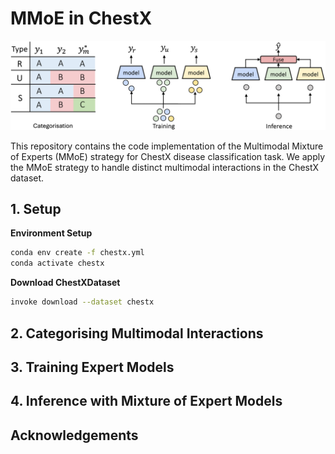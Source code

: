 # MMoE in ChestX

![image](main_figure.png "MMoE Pipeline")

This repository contains the code implementation of the Multimodal Mixture of Experts (MMoE) strategy for ChestX disease classification task. We apply the MMoE strategy to handle distinct multimodal interactions in the ChestX dataset.

## 1. Setup
**Environment Setup**

```bash
conda env create -f chestx.yml
conda activate chestx
```

**Download ChestXDataset**

```bash
invoke download --dataset chestx
```


## 2. Categorising Multimodal Interactions



## 3. Training Expert Models


## 4. Inference with Mixture of Expert Models


## Acknowledgements